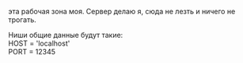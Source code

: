 эта рабочая зона моя. Сервер делаю я, сюда не лезть и ничего не трогать.

<div>
Ниши общие данные будут такие:
<div>HOST = 'localhost'</div>
<div>PORT = 12345</div>
</div>

